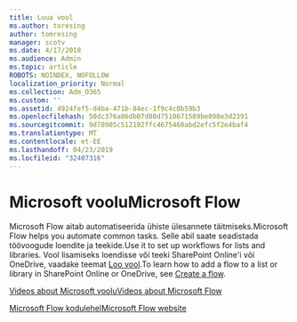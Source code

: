```yaml
---
title: Luua vool
ms.author: toresing
author: tomresing
manager: scotv
ms.date: 4/17/2018
ms.audience: Admin
ms.topic: article
ROBOTS: NOINDEX, NOFOLLOW
localization_priority: Normal
ms.collection: Adm_O365
ms.custom: ''
ms.assetid: 4924fef5-d4ba-471b-84ec-1f9c4c0b59b3
ms.openlocfilehash: 50dc376a86db07d80d7510671589be098e3d2391
ms.sourcegitcommit: 9d78905c512192ffc4675468abd2efc5f2e4baf4
ms.translationtype: MT
ms.contentlocale: et-EE
ms.lasthandoff: 04/23/2019
ms.locfileid: "32407316"
---
```

# <a name="microsoft-flow"></a><span data-ttu-id="22194-102">Microsoft voolu</span><span class="sxs-lookup"><span data-stu-id="22194-102">Microsoft Flow</span></span>

<span data-ttu-id="22194-103">Microsoft Flow aitab automatiseerida ühiste ülesannete täitmiseks.</span><span class="sxs-lookup"><span data-stu-id="22194-103">Microsoft Flow helps you automate common tasks.</span></span> <span data-ttu-id="22194-104">Selle abil saate seadistada töövoogude loendite ja teekide.</span><span class="sxs-lookup"><span data-stu-id="22194-104">Use it to set up workflows for lists and libraries.</span></span> <span data-ttu-id="22194-105">Vool lisamiseks loendisse või teeki SharePoint Online'i või OneDrive, vaadake teemat [Loo vool](https://go.microsoft.com/fwlink/?linkid=869408).</span><span class="sxs-lookup"><span data-stu-id="22194-105">To learn how to add a flow to a list or library in SharePoint Online or OneDrive, see [Create a flow](https://go.microsoft.com/fwlink/?linkid=869408).</span></span>
  
[<span data-ttu-id="22194-106">Videos about Microsoft voolu</span><span class="sxs-lookup"><span data-stu-id="22194-106">Videos about Microsoft Flow</span></span>](https://go.microsoft.com/fwlink/?linkid=864641)
  
[<span data-ttu-id="22194-107">Microsoft Flow kodulehel</span><span class="sxs-lookup"><span data-stu-id="22194-107">Microsoft Flow website</span></span>](https://go.microsoft.com/fwlink/?linkid=864642)
  

